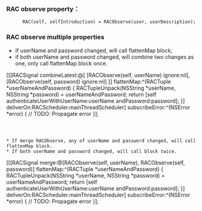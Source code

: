 
### RAC observe property：

```
      RAC(self, selfIntroduction) = RACObserve(user, userDescription);
```

### RAC observe multiple properties
* If userName and password changed, will call flattenMap block;
* if both userName and password changed, will combine two changes as one, only call flattenMap block once.


[[[RACSignal
combineLatest:@[ [RACObserve(self, userName) ignore:nil],
[RACObserve(self, password) ignore:nil] ]]
flattenMap:^(RACTuple *userNameAndPassword) {
RACTupleUnpack(NSString *userName, NSString *password) = userNameAndPassword;
return [self authenticateUserWithUserName:userName andPassword:password];
}]
deliverOn:RACScheduler.mainThreadScheduler]
subscribeError:^(NSError *error) {
// TODO: Propagate error
}];
```



* If merge RACObserve, any of userName and password changed, will call  flattenMap block.
* If both userName and password changed, will call block twice.

```
[[[RACSignal
           merge:@[RACObserve(self, userName),
                   RACObserve(self, password)]
            flattenMap:^(RACTuple *userNameAndPassword) {
                RACTupleUnpack(NSString *userName, NSString *password) = userNameAndPassword;
                return [self authenticateUserWithUserName:userName andPassword:password];
            }]
            deliverOn:RACScheduler.mainThreadScheduler]
            subscribeError:^(NSError *error) {
                // TODO: Propagate error
            }];
```

